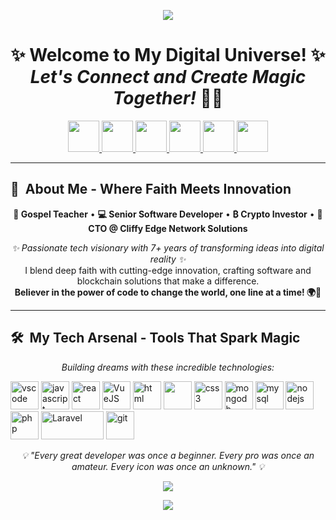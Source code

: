 <p align="center">
  <img src="https://capsule-render.vercel.app/api?type=waving&color=gradient&text=Kelly%20Igiogbe&height=120&section=header&fontSize=40&fontColor=fff&animation=fadeIn"/>
</p>

<h1 align="center">
  ✨ Welcome to My Digital Universe! ✨<br/>
  <em>Let's Connect and Create Magic Together!</em> 💬✨
</h1>

<p align="center">
<a href="https://odion-cloud.github.io">
  <img height="50" src="https://cdn.jsdelivr.net/gh/odion-cloud/odion-cloud@main/assets/icons/world.png"/>
</a>
<a href="https://mail.google.com/mail/?view=cm&fs=1&to=itsodion-cloud@gmail.com">
  <img height="50" src="https://cdn.jsdelivr.net/gh/odion-cloud/odion-cloud@main/assets/icons/gmail.png"/>
</a>
<a href="https://ng.linkedin.com/in/igiogbe-kelly-41127b175">
  <img height="50" src="https://cdn.jsdelivr.net/gh/odion-cloud/odion-cloud@main/assets/icons/linkedin.png"/>
</a>
<a href="https://x.com/Odion_cloud">
  <img height="50" src="https://cdn.jsdelivr.net/gh/odion-cloud/odion-cloud@main/assets/icons/twitter.png"/>
</a>
<a href="https://www.instagram.com/igiogbekelly/">
  <img height="50" src="https://cdn.jsdelivr.net/gh/odion-cloud/odion-cloud@main/assets/icons/instagram.png"/>
</a>
<a href="https://web.facebook.com/kelven.igiogbe?_rdc=1&_rdr#">
  <img height="50" src="https://cdn.jsdelivr.net/gh/odion-cloud/odion-cloud@main/assets/icons/facebook.png"/>
</a>
</p>

---

<h2> 🌟 &nbsp;About Me - Where Faith Meets Innovation</h2>

<p align="center">
<strong>🙏 Gospel Teacher</strong> • <strong>💻 Senior Software Developer</strong> • <strong>₿ Crypto Investor</strong> • <strong>🚀 CTO @ Cliffy Edge Network Solutions</strong>
</p>

<p align="center">
<em>✨ Passionate tech visionary with 7+ years of transforming ideas into digital reality ✨</em><br/>
I blend deep faith with cutting-edge innovation, crafting software and blockchain solutions that make a difference.<br/>
<strong>Believer in the power of code to change the world, one line at a time! 🌍💫</strong>
</p>

  
---  
  
<h2> 🛠️ &nbsp;My Tech Arsenal - Tools That Spark Magic</h2>
<p align="center"><em>Building dreams with these incredible technologies:</em></p>
<p align="left">
<img src="https://cdn.jsdelivr.net/gh/odion-cloud/odion-cloud@main/assets/icons/vscode.svg" alt="vscode" width="45" height="45"/>
<img src="https://cdn.jsdelivr.net/gh/odion-cloud/odion-cloud@main/assets/icons/javascript.svg" alt="javascript" width="45" height="45" />
<img src="https://cdn.jsdelivr.net/gh/odion-cloud/odion-cloud@main/assets/icons/react.svg" alt="react" width="45" height="45" />
<img src="https://cdn.jsdelivr.net/gh/odion-cloud/odion-cloud@main/assets/icons/vuejs.svg" alt="VueJS" width="45" height="45"/>
<img src="https://cdn.jsdelivr.net/gh/odion-cloud/odion-cloud@main/assets/icons/html5.svg" alt="html" width="45" height="45"/>
<img src="https://cdn.jsdelivr.net/gh/odion-cloud/odion-cloud@main/assets/icons/bootstrap.svg" width="45" height="45" />
<img src="https://cdn.jsdelivr.net/gh/odion-cloud/odion-cloud@main/assets/icons/css3.svg" alt="css3" width="45" height="45" />
<img src="https://cdn.jsdelivr.net/gh/odion-cloud/odion-cloud@main/assets/icons/mongodb.svg" alt="mongodb" width="45" height="45" />
<img src="https://cdn.jsdelivr.net/gh/odion-cloud/odion-cloud@main/assets/icons/mysql.svg" alt="mysql" width="45" height="45" />
<img src="https://cdn.jsdelivr.net/gh/odion-cloud/odion-cloud@main/assets/icons/nodejs.svg" alt="nodejs" width="45" height="45" />
<img src="https://cdn.jsdelivr.net/gh/odion-cloud/odion-cloud@main/assets/icons/php.svg" alt="php" width="45" height="45"/>
<img src="https://cdn.jsdelivr.net/gh/odion-cloud/odion-cloud@main/assets/icons/laravel.svg" alt="Laravel" width="100" height="45"/>       
<img src="https://cdn.jsdelivr.net/gh/odion-cloud/odion-cloud@main/assets/icons/github.svg" alt="git" width="45" height="45"/> 
</p>

<div align="center">
  <em>💡 "Every great developer was once a beginner. Every pro was once an amateur. Every icon was once an unknown." 💡</em>
</div>
<p align="center">
<img src="https://cdn.jsdelivr.net/gh/odion-cloud/odion-cloud@main/assets/icons/github-contribution-grid-snake-dark.svg">
</p>
<p align="center">
  <img src="https://capsule-render.vercel.app/api?type=waving&color=gradient&height=100&section=footer"/>
</p>
